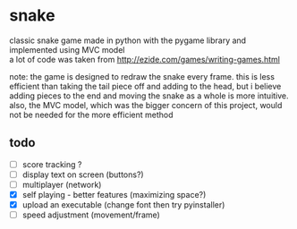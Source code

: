 snake
=====

classic snake game made in python with the pygame library and implemented using MVC model  
a lot of code was taken from http://ezide.com/games/writing-games.html

note: the game is designed to redraw the snake every frame. this is less efficient than taking the tail piece off and adding to the head, but i believe adding pieces to the end and moving the snake as a whole is more intuitive. also, the MVC model, which was the bigger concern of this project, would not be needed for the more efficient method

todo
----
- [ ] score tracking ?
- [ ] display text on screen (buttons?)
- [ ] multiplayer (network)
- [x] self playing - better features (maximizing space?)
- [x] upload an executable (change font then try pyinstaller)
- [ ] speed adjustment (movement/frame)
